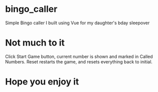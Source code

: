 # bingo_caller
Simple Bingo caller I built using Vue for my daughter's bday sleepover

# Not much to it
Click Start Game button, current number is shown and marked in Called Numbers.  Reset restarts the game, and resets everything back to initial.

# Hope you enjoy it

